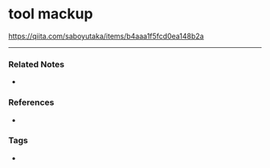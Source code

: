 # tool mackup
https://qiita.com/saboyutaka/items/b4aaa1f5fcd0ea148b2a

----
### Related Notes
- 

### References
- 

### Tags
- 